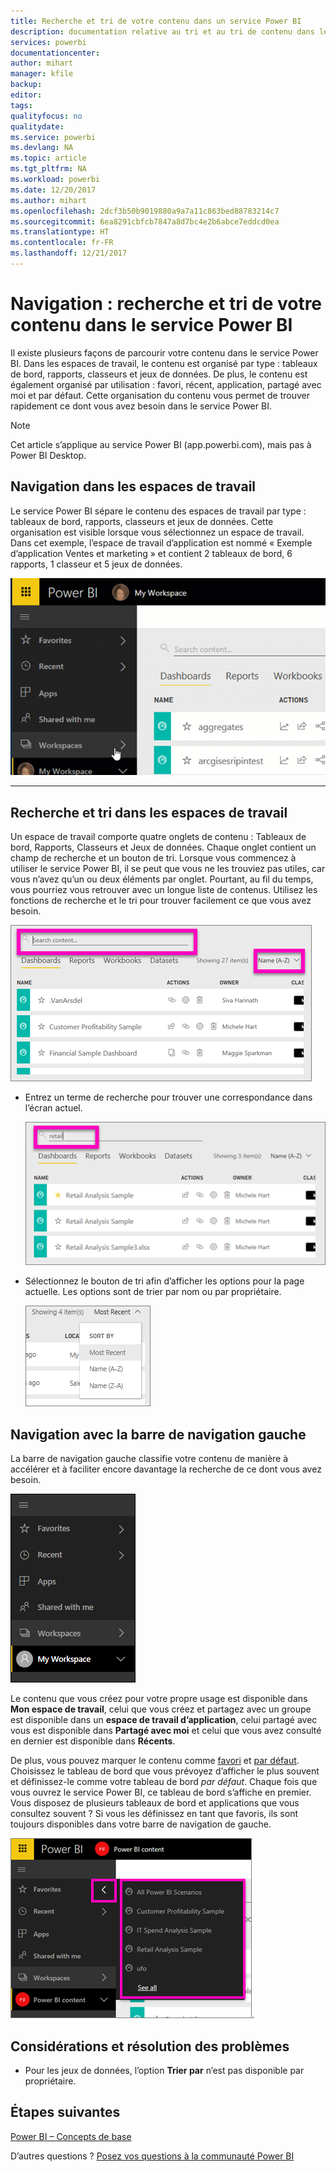 ```yaml
---
title: Recherche et tri de votre contenu dans un service Power BI
description: documentation relative au tri et au tri de contenu dans les espaces de travail Power BI
services: powerbi
documentationcenter: 
author: mihart
manager: kfile
backup: 
editor: 
tags: 
qualityfocus: no
qualitydate: 
ms.service: powerbi
ms.devlang: NA
ms.topic: article
ms.tgt_pltfrm: NA
ms.workload: powerbi
ms.date: 12/20/2017
ms.author: mihart
ms.openlocfilehash: 2dcf3b50b9019880a9a7a11c863bed88783214c7
ms.sourcegitcommit: 6ea8291cbfcb7847a8d7bc4e2b6abce7eddcd0ea
ms.translationtype: HT
ms.contentlocale: fr-FR
ms.lasthandoff: 12/21/2017
---
```

# <a name="navigation-searching-finding-and-sorting-content-in-power-bi-service"></a>Navigation : recherche et tri de votre contenu dans le service Power BI
Il existe plusieurs façons de parcourir votre contenu dans le service Power BI. Dans les espaces de travail, le contenu est organisé par type : tableaux de bord, rapports, classeurs et jeux de données.  De plus, le contenu est également organisé par utilisation : favori, récent, application, partagé avec moi et par défaut. Cette organisation du contenu vous permet de trouver rapidement ce dont vous avez besoin dans le service Power BI.  

>[!NOTE] 
>Cet article s’applique au service Power BI (app.powerbi.com), mais pas à Power BI Desktop.

## <a name="navigation-within-workspaces"></a>Navigation dans les espaces de travail

Le service Power BI sépare le contenu des espaces de travail par type : tableaux de bord, rapports, classeurs et jeux de données. Cette organisation est visible lorsque vous sélectionnez un espace de travail. Dans cet exemple, l’espace de travail d’application est nommé « Exemple d’application Ventes et marketing » et contient 2 tableaux de bord, 6 rapports, 1 classeur et 5 jeux de données.

![](media/service-navigation-search-filter-sort/workspaces.gif)

________________________________________

## <a name="searching-and-sorting-in-workspaces"></a>Recherche et tri dans les espaces de travail
Un espace de travail comporte quatre onglets de contenu : Tableaux de bord, Rapports, Classeurs et Jeux de données.  Chaque onglet contient un champ de recherche et un bouton de tri.  Lorsque vous commencez à utiliser le service Power BI, il se peut que vous ne les trouviez pas utiles, car vous n’avez qu’un ou deux éléments par onglet.  Pourtant, au fil du temps, vous pourriez vous retrouver avec un longue liste de contenus.  Utilisez les fonctions de recherche et le tri pour trouver facilement ce que vous avez besoin.

![](media/service-navigation-search-filter-sort/power-bi-search-sort2.png)

* Entrez un terme de recherche pour trouver une correspondance dans l’écran actuel.
  
   ![](media/service-navigation-search-filter-sort/power-bi-search2.png)
* Sélectionnez le bouton de tri afin d’afficher les options pour la page actuelle. Les options sont de trier par nom ou par propriétaire.
  
   ![](media/service-navigation-search-filter-sort/power-bi-sort-alpha.png)

## <a name="navigation-using-the-left-navbar"></a>Navigation avec la barre de navigation gauche
La barre de navigation gauche classifie votre contenu de manière à accélérer et à faciliter encore davantage la recherche de ce dont vous avez besoin.  

![](media/service-navigation-search-filter-sort/power-bi-newnav.png)



Le contenu que vous créez pour votre propre usage est disponible dans **Mon espace de travail**, celui que vous créez et partagez avec un groupe est disponible dans un **espace de travail d’application**, celui partagé avec vous est disponible dans **Partagé avec moi** et celui que vous avez consulté en dernier est disponible dans **Récents**.

De plus, vous pouvez marquer le contenu comme [favori](service-dashboard-favorite.md) et [par défaut](service-dashboard-featured.md). Choisissez le tableau de bord que vous prévoyez d’afficher le plus souvent et définissez-le comme votre tableau de bord *par défaut*. Chaque fois que vous ouvrez le service Power BI, ce tableau de bord s’affiche en premier. Vous disposez de plusieurs tableaux de bord et applications que vous consultez souvent ? Si vous les définissez en tant que favoris, ils sont toujours disponibles dans votre barre de navigation de gauche.

![](media/service-navigation-search-filter-sort/power-bi-favorite-flyout.png).


## <a name="considerations-and-troubleshooting"></a>Considérations et résolution des problèmes
* Pour les jeux de données, l’option **Trier par** n’est pas disponible par propriétaire.

## <a name="next-steps"></a>Étapes suivantes
[Power BI – Concepts de base](service-basic-concepts.md)

D’autres questions ? [Posez vos questions à la communauté Power BI](http://community.powerbi.com/)